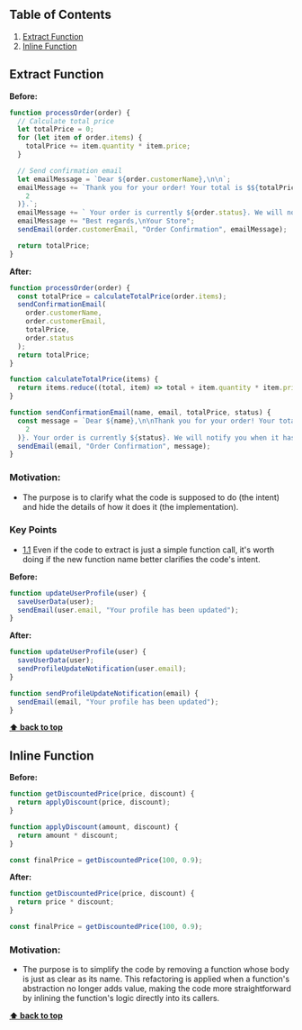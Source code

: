 ## Table of Contents

1. [Extract Function](#extract--function)
1. [Inline Function](#inline--function)

## Extract Function

**Before:**

```javascript
function processOrder(order) {
  // Calculate total price
  let totalPrice = 0;
  for (let item of order.items) {
    totalPrice += item.quantity * item.price;
  }

  // Send confirmation email
  let emailMessage = `Dear ${order.customerName},\n\n`;
  emailMessage += `Thank you for your order! Your total is $${totalPrice.toFixed(
    2
  )}.`;
  emailMessage += ` Your order is currently ${order.status}. We will notify you when it has been shipped.\n\n`;
  emailMessage += "Best regards,\nYour Store";
  sendEmail(order.customerEmail, "Order Confirmation", emailMessage);

  return totalPrice;
}
```

**After:**

```javascript
function processOrder(order) {
  const totalPrice = calculateTotalPrice(order.items);
  sendConfirmationEmail(
    order.customerName,
    order.customerEmail,
    totalPrice,
    order.status
  );
  return totalPrice;
}

function calculateTotalPrice(items) {
  return items.reduce((total, item) => total + item.quantity * item.price, 0);
}

function sendConfirmationEmail(name, email, totalPrice, status) {
  const message = `Dear ${name},\n\nThank you for your order! Your total is $${totalPrice.toFixed(
    2
  )}. Your order is currently ${status}. We will notify you when it has been shipped.\n\nBest regards,\nYour Store`;
  sendEmail(email, "Order Confirmation", message);
}
```

### **Motivation:**

- The purpose is to clarify what the code is supposed to do (the intent) and hide the details of how it does it (the implementation).

### Key Points

<a name="extract--function--call"></a><a name="1.1"></a>

- [1.1](#extract--function--call) Even if the code to extract is just a simple function call, it's worth doing if the new function name better clarifies the code's intent.

**Before:**

```javascript
function updateUserProfile(user) {
  saveUserData(user);
  sendEmail(user.email, "Your profile has been updated");
}
```

**After:**

```javascript
function updateUserProfile(user) {
  saveUserData(user);
  sendProfileUpdateNotification(user.email);
}

function sendProfileUpdateNotification(email) {
  sendEmail(email, "Your profile has been updated");
}
```

**[⬆ back to top](#table-of-contents)**

## Inline Function

**Before:**

```javascript
function getDiscountedPrice(price, discount) {
  return applyDiscount(price, discount);
}

function applyDiscount(amount, discount) {
  return amount * discount;
}

const finalPrice = getDiscountedPrice(100, 0.9);
```

**After:**

```javascript
function getDiscountedPrice(price, discount) {
  return price * discount;
}

const finalPrice = getDiscountedPrice(100, 0.9);
```

### **Motivation:**

- The purpose is to simplify the code by removing a function whose body is just as clear as its name. This refactoring is applied when a function's abstraction no longer adds value, making the code more straightforward by inlining the function's logic directly into its callers.

**[⬆ back to top](#table-of-contents)**
